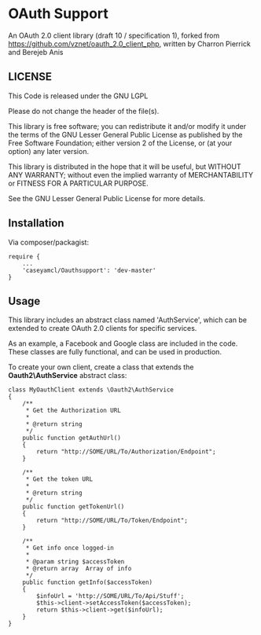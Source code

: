 OAuth Support
=============

An OAuth 2.0 client library (draft 10 / specification 1),
forked from https://github.com/vznet/oauth_2.0_client_php,
written by Charron Pierrick and Berejeb Anis

LICENSE
-------

This Code is released under the GNU LGPL

Please do not change the header of the file(s).

This library is free software; you can redistribute it and/or modify it 
under the terms of the GNU Lesser General Public License as published 
by the Free Software Foundation; either version 2 of the License, or 
(at your option) any later version.

This library is distributed in the hope that it will be useful, but 
WITHOUT ANY WARRANTY; without even the implied warranty of MERCHANTABILITY 
or FITNESS FOR A PARTICULAR PURPOSE.

See the GNU Lesser General Public License for more details.


Installation
------------

Via composer/packagist:

    require {
        ...
        'caseyamcl/Oauthsupport': 'dev-master'
    }


Usage
-----

This library includes an abstract class named 'AuthService', which can be
extended to create OAuth 2.0 clients for specific services.

As an example, a Facebook and Google class are included in the code.  These
classes are fully functional, and can be used in production.

To create your own client, create a class that extends the __Oauth2\AuthService__
abstract class:

    class MyOauthClient extends \Oauth2\AuthService
    {
        /**
         * Get the Authorization URL
         * 
         * @return string
         */
        public function getAuthUrl()
        {
            return "http://SOME/URL/To/Authorization/Endpoint";
        }

        /**
         * Get the token URL
         * 
         * @return string
         */
        public function getTokenUrl()
        {
            return "http://SOME/URL/To/Token/Endpoint";
        }

        /**
         * Get info once logged-in
         * 
         * @param string $accessToken
         * @return array  Array of info
         */
        public function getInfo($accessToken)
        {
            $infoUrl = 'http://SOME/URL/To/Api/Stuff';
            $this->client->setAccessToken($accessToken);
            return $this->client->get($infoUrl);
        }        
    }